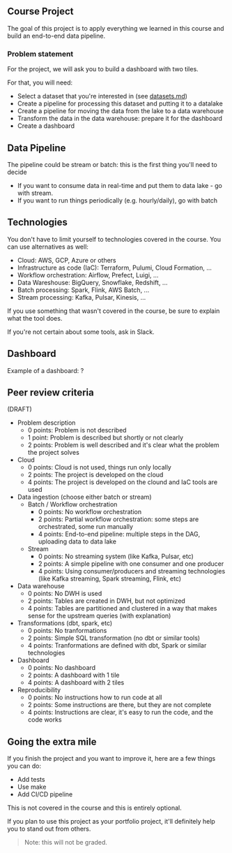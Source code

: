 ## Course Project

The goal of this project is to apply everything we learned
in this course and build an end-to-end data pipeline.

### Problem statement

For the project, we will ask you to build a dashboard with two tiles. 

For that, you will need:

* Select a dataset that you're interested in (see [datasets.md](datasets.md))
* Create a pipeline for processing this dataset and putting it to a datalake
* Create a pipeline for moving the data from the lake to a data warehouse
* Transform the data in the data warehouse: prepare it for the dashboard
* Create a dashboard


## Data Pipeline 

The pipeline could be stream or batch: this is the first thing you'll need to decide 

* If you want to consume data in real-time and put them to data lake - go with stream.
* If you want to run things periodically (e.g. hourly/daily), go with batch


## Technologies 

You don't have to limit yourself to technologies covered in the course. You can use alternatives as well:

* Cloud: AWS, GCP, Azure or others
* Infrastructure as code (IaC): Terraform, Pulumi, Cloud Formation, ...
* Workflow orchestration: Airflow, Prefect, Luigi, ...
* Data Wareshouse: BigQuery, Snowflake, Redshift, ...
* Batch processing: Spark, Flink, AWS Batch, ...
* Stream processing: Kafka, Pulsar, Kinesis, ...

If you use something that wasn't covered in the course, 
be sure to explain what the tool does.

If you're not certain about some tools, ask in Slack.


## Dashboard

Example of a dashboard: ?


## Peer review criteria

(DRAFT)

* Problem description
    * 0 points: Problem is not described
    * 1 point: Problem is described but shortly or not clearly 
    * 2 points: Problem is well described and it's clear what the problem the project solves
* Cloud
    * 0 points: Cloud is not used, things run only locally
    * 2 points: The project is developed on the cloud
    * 4 points: The project is developed on the clound and IaC tools are used
* Data ingestion (choose either batch or stream)
    * Batch / Workflow orchestration
        * 0 points: No workflow orchestration
        * 2 points: Partial workflow orchestration: some steps are orchestrated, some run manually
        * 4 points: End-to-end pipeline: multiple steps in the DAG, uploading data to data lake
    * Stream
        * 0 points: No streaming system (like Kafka, Pulsar, etc)
        * 2 points: A simple pipeline with one consumer and one producer
        * 4 points: Using consumer/producers and streaming technologies (like Kafka streaming, Spark streaming, Flink, etc)
* Data warehouse
    * 0 points: No DWH is used
    * 2 points: Tables are created in DWH, but not optimized
    * 4 points: Tables are partitioned and clustered in a way that makes sense for the upstream queries (with explanation)
* Transformations (dbt, spark, etc)
    * 0 points: No tranformations
    * 2 points: Simple SQL transformation (no dbt or similar tools)
    * 4 points: Tranformations are defined with dbt, Spark or similar technologies
* Dashboard
    * 0 points: No dashboard
    * 2 points: A dashboard with 1 tile
    * 4 points: A dashboard with 2 tiles
* Reproducibility
    * 0 points: No instructions how to run code at all
    * 2 points: Some instructions are there, but they are not complete
    * 4 points: Instructions are clear, it's easy to run the code, and the code works


## Going the extra mile 

If you finish the project and you want to improve it, here are a few things you can do:

* Add tests
* Use make
* Add CI/CD pipeline 

This is not covered in the course and this is entirely optional.

If you plan to use this project as your portfolio project, it'll 
definitely help you to stand out from others.

> Note: this will not be graded. 
